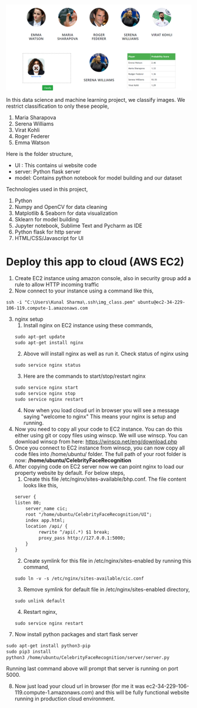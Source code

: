 ![](UIsnapshot.png)

In this data science and machine learning project, we classify images. We restrict classification to only these people,

1) Maria Sharapova
2) Serena Williams
3) Virat Kohli
4) Roger Federer
5) Emma Watson

Here is the folder structure,
* UI : This contains ui website code 
* server: Python flask server
* model: Contains python notebook for model building and our dataset

Technologies used in this project,
1. Python
2. Numpy and OpenCV for data cleaning
3. Matplotlib & Seaborn for data visualization
4. Sklearn for model building
5. Jupyter notebook, Sublime Text and Pycharm as IDE
6. Python flask for http server
7. HTML/CSS/Javascript for UI


# Deploy this app to cloud (AWS EC2)

1. Create EC2 instance using amazon console, also in security group add a rule to allow HTTP incoming traffic
2. Now connect to your instance using a command like this,
```
ssh -i "C:\Users\Kunal Sharma\.ssh\img_class.pem" ubuntu@ec2-34-229-106-119.compute-1.amazonaws.com
```
3. nginx setup
   1. Install nginx on EC2 instance using these commands,
   ```
   sudo apt-get update
   sudo apt-get install nginx
   ```
   2. Above will install nginx as well as run it. Check status of nginx using
   ```
   sudo service nginx status
   ```
   3. Here are the commands to start/stop/restart nginx
   ```
   sudo service nginx start
   sudo service nginx stop
   sudo service nginx restart
   ```
   4. Now when you load cloud url in browser you will see a message saying "welcome to nginx" This means your nginx is setup and running.
4. Now you need to copy all your code to EC2 instance. You can do this either using git or copy files using winscp. We will use winscp. You can download winscp from here: https://winscp.net/eng/download.php
5. Once you connect to EC2 instance from winscp, you can now copy all code files into /home/ubuntu/ folder. The full path of your root folder is now: **/home/ubuntu/CelebrityFaceRecognition**
6.  After copying code on EC2 server now we can point nginx to load our property website by default. For below steps,
    1. Create this file /etc/nginx/sites-available/bhp.conf. The file content looks like this,
    ```
    server {
    listen 80;
        server_name cic;
        root "/home/ubuntu/CelebrityFaceRecognition/UI";
        index app.html;
        location /api/ {
             rewrite ^/api(.*) $1 break;
             proxy_pass http://127.0.0.1:5000;
        }
	}
    ```
    2. Create symlink for this file in /etc/nginx/sites-enabled by running this command,
    ```
    sudo ln -v -s /etc/nginx/sites-available/cic.conf
    ```
    3. Remove symlink for default file in /etc/nginx/sites-enabled directory,
    ```
    sudo unlink default
    ```
    4. Restart nginx,
    ```
    sudo service nginx restart
    ```
7. Now install python packages and start flask server
```
sudo apt-get install python3-pip
sudo pip3 install 
python3 /home/ubuntu/CelebrityFaceRecognition/server/server.py
```
Running last command above will prompt that server is running on port 5000.

8. Now just load your cloud url in browser (for me it was ec2-34-229-106-119.compute-1.amazonaws.com) and this will be fully functional website running in production cloud environment.
